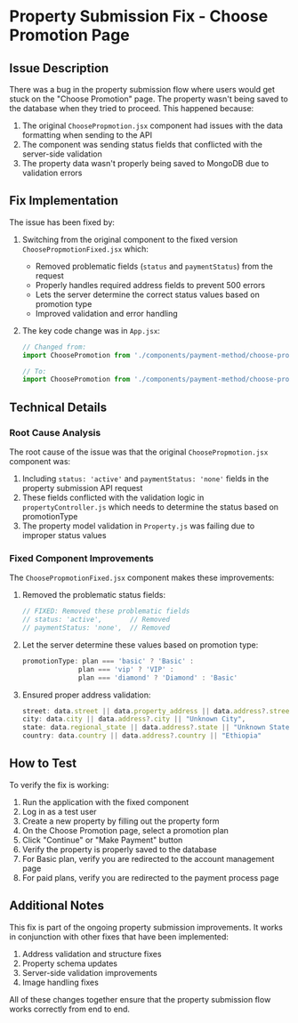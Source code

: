 # Property Submission Fix - Choose Promotion Page

## Issue Description

There was a bug in the property submission flow where users would get stuck on the "Choose Promotion" page. The property wasn't being saved to the database when they tried to proceed. This happened because:

1. The original `ChoosePropmotion.jsx` component had issues with the data formatting when sending to the API
2. The component was sending status fields that conflicted with the server-side validation
3. The property data wasn't properly being saved to MongoDB due to validation errors

## Fix Implementation

The issue has been fixed by:

1. Switching from the original component to the fixed version `ChoosePropmotionFixed.jsx` which:
   - Removed problematic fields (`status` and `paymentStatus`) from the request
   - Properly handles required address fields to prevent 500 errors
   - Lets the server determine the correct status values based on promotion type
   - Improved validation and error handling

2. The key code change was in `App.jsx`:
   ```jsx
   // Changed from:
   import ChoosePromotion from './components/payment-method/choose-propmo/sub-component/ChoosePropmotion';
   
   // To:
   import ChoosePromotion from './components/payment-method/choose-propmo/sub-component/ChoosePropmotionFixed';
   ```

## Technical Details

### Root Cause Analysis

The root cause of the issue was that the original `ChoosePropmotion.jsx` component was:

1. Including `status: 'active'` and `paymentStatus: 'none'` fields in the property submission API request
2. These fields conflicted with the validation logic in `propertyController.js` which needs to determine the status based on promotionType
3. The property model validation in `Property.js` was failing due to improper status values

### Fixed Component Improvements

The `ChoosePropmotionFixed.jsx` component makes these improvements:

1. Removed the problematic status fields:
   ```js
   // FIXED: Removed these problematic fields
   // status: 'active',       // Removed
   // paymentStatus: 'none',  // Removed
   ```

2. Let the server determine these values based on promotion type:
   ```js
   promotionType: plan === 'basic' ? 'Basic' : 
                 plan === 'vip' ? 'VIP' : 
                 plan === 'diamond' ? 'Diamond' : 'Basic'
   ```

3. Ensured proper address validation:
   ```js
   street: data.street || data.property_address || data.address?.street || "Unknown Street",
   city: data.city || data.address?.city || "Unknown City",
   state: data.regional_state || data.address?.state || "Unknown State", 
   country: data.country || data.address?.country || "Ethiopia"
   ```

## How to Test

To verify the fix is working:

1. Run the application with the fixed component
2. Log in as a test user
3. Create a new property by filling out the property form
4. On the Choose Promotion page, select a promotion plan
5. Click "Continue" or "Make Payment" button
6. Verify the property is properly saved to the database
7. For Basic plan, verify you are redirected to the account management page
8. For paid plans, verify you are redirected to the payment process page

## Additional Notes

This fix is part of the ongoing property submission improvements. It works in conjunction with other fixes that have been implemented:

1. Address validation and structure fixes
2. Property schema updates 
3. Server-side validation improvements
4. Image handling fixes

All of these changes together ensure that the property submission flow works correctly from end to end.

